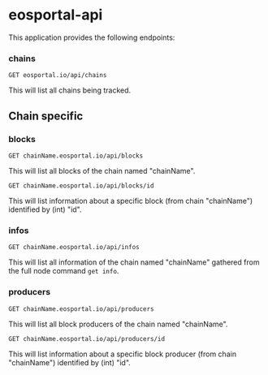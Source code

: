 # eosportal-api

This application provides the following endpoints:

### chains
`GET eosportal.io/api/chains`

This will list all chains being tracked.

## Chain specific

### blocks
`GET chainName.eosportal.io/api/blocks`

This will list all blocks of the chain named "chainName".

`GET chainName.eosportal.io/api/blocks/id`

This will list information about a specific block (from chain "chainName") identified by (int) "id".

### infos
`GET chainName.eosportal.io/api/infos`

This will list all information of the chain named "chainName" gathered from the full node command `get info`.

### producers
`GET chainName.eosportal.io/api/producers`

This will list all block producers of the chain named "chainName".

`GET chainName.eosportal.io/api/producers/id`

This will list information about a specific block producer (from chain "chainName") identified by (int) "id".


